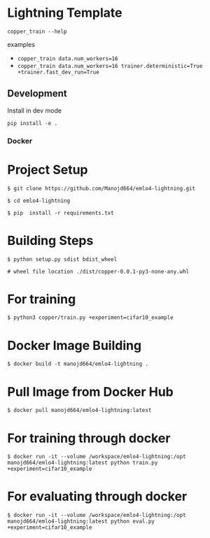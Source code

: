 # Lightning Template

```
copper_train --help
```

examples

- `copper_train data.num_workers=16`
- `copper_train data.num_workers=16 trainer.deterministic=True +trainer.fast_dev_run=True`

## Development

Install in dev mode

```
pip install -e .
```

### Docker

# Project Setup
    $ git clone https://github.com/Manojd664/emlo4-lightning.git

    $ cd emlo4-lightning

    $ pip  install -r requirements.txt

# Building Steps

    $ python setup.py sdist bdist_wheel
    
    # wheel file location ./dist/copper-0.0.1-py3-none-any.whl

# For training

    $ python3 copper/train.py +experiment=cifar10_example

# Docker Image Building
    $ docker build -t manojd664/emlo4-lightning .

# Pull Image from Docker Hub
    $ docker pull manojd664/emlo4-lightning:latest

# For training through docker
    $ docker run -it --volume /workspace/emlo4-lightning:/opt manojd664/emlo4-lightning:latest python train.py +experiment=cifar10_example


# For evaluating through docker
    $ docker run -it --volume /workspace/emlo4-lightning:/opt manojd664/emlo4-lightning:latest python eval.py +experiment=cifar10_example
